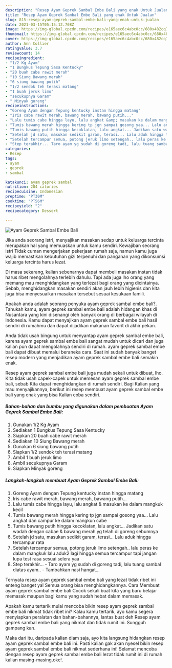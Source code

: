 ```yaml
---
description: "Resep Ayam Geprek Sambal Embe Bali yang enak Untuk Jualan"
title: "Resep Ayam Geprek Sambal Embe Bali yang enak Untuk Jualan"
slug: 815-resep-ayam-geprek-sambal-embe-bali-yang-enak-untuk-jualan
date: 2021-03-15T05:15:12.708Z
image: https://img-global.cpcdn.com/recipes/e165aec6c4abc0cc/680x482cq70/ayam-geprek-sambal-embe-bali-foto-resep-utama.jpg
thumbnail: https://img-global.cpcdn.com/recipes/e165aec6c4abc0cc/680x482cq70/ayam-geprek-sambal-embe-bali-foto-resep-utama.jpg
cover: https://img-global.cpcdn.com/recipes/e165aec6c4abc0cc/680x482cq70/ayam-geprek-sambal-embe-bali-foto-resep-utama.jpg
author: Ann Collier
ratingvalue: 3.7
reviewcount: 14
recipeingredient:
- "1/2 Kg Ayam"
- "1 Bungkus Tepung Sasa Kentucky"
- "20 buah cabe rawit merah"
- "10 Siung Bawang merah"
- "6 siung bawang putih"
- "1/2 sendok teh terasi matang"
- "1 buah jeruk limo"
- "secukupnya Garam"
- " Minyak goreng"
recipeinstructions:
- "Goreng Ayam dengan Tepung kentucky instan hingga matang"
- "Iris cabe rawit merah, bawang merah, bawang putih..."
- "Lalu tumis cabe hingga layu, lalu angkat &amp; masukan ke dalam mangkuk kecil"
- "Tumis bawang merah hingga kering tp jgn sampai gosong yaa... Lalu angkat dan campur ke dalam mangkun cabe"
- "Tumis bawang putih hingga kecoklatan, lalu angkat... Jadikan satu wadah dengan cabae &amp; bawang merah yg telah di goreng sebumnya"
- "Setelah jd satu, masukan sedikit garam, terasi... Lalu aduk hingga tercampur rata"
- "Setelah tercampur semua, potong jeruk limo setengah.. lalu peras ke dalam mangkuk lalu aduk2 lagi hingga semua tercampur tapi jangan lupa test rasa sesuai selera yaa"
- "Step terakhir... Taro ayam yg sudah di goreng tadi, lalu tuang sambal diatas ayam.. Tambahkan nasi hangat..."
categories:
- Resep
tags:
- ayam
- geprek
- sambal

katakunci: ayam geprek sambal 
nutrition: 204 calories
recipecuisine: Indonesian
preptime: "PT30M"
cooktime: "PT56M"
recipeyield: "2"
recipecategory: Dessert

---
```



![Ayam Geprek Sambal Embe Bali](https://img-global.cpcdn.com/recipes/e165aec6c4abc0cc/680x482cq70/ayam-geprek-sambal-embe-bali-foto-resep-utama.jpg)

Jika anda seorang istri, menyajikan masakan sedap untuk keluarga tercinta merupakan hal yang memuaskan untuk kamu sendiri. Kewajiban seorang istri Tidak cuman mengerjakan pekerjaan rumah saja, namun kamu juga wajib memastikan kebutuhan gizi terpenuhi dan panganan yang dikonsumsi keluarga tercinta harus lezat.

Di masa  sekarang, kalian sebenarnya dapat membeli masakan instan tidak harus ribet mengolahnya terlebih dahulu. Tapi ada juga lho orang yang memang mau menghidangkan yang terlezat bagi orang yang dicintainya. Sebab, menghidangkan masakan sendiri akan jauh lebih higienis dan kita juga bisa menyesuaikan masakan tersebut sesuai kesukaan famili. 



Apakah anda adalah seorang penyuka ayam geprek sambal embe bali?. Tahukah kamu, ayam geprek sambal embe bali adalah hidangan khas di Nusantara yang kini disenangi oleh banyak orang di berbagai wilayah di Indonesia. Kamu dapat menyajikan ayam geprek sambal embe bali hasil sendiri di rumahmu dan dapat dijadikan makanan favorit di akhir pekan.

Anda tidak usah bingung untuk menyantap ayam geprek sambal embe bali, karena ayam geprek sambal embe bali sangat mudah untuk dicari dan juga kalian pun dapat mengolahnya sendiri di rumah. ayam geprek sambal embe bali dapat dibuat memalui beraneka cara. Saat ini sudah banyak banget resep modern yang menjadikan ayam geprek sambal embe bali semakin enak.

Resep ayam geprek sambal embe bali juga mudah sekali untuk dibuat, lho. Kita tidak usah capek-capek untuk memesan ayam geprek sambal embe bali, sebab Kita dapat menghidangkan di rumah sendiri. Bagi Kalian yang mau menyajikannya, berikut ini resep membuat ayam geprek sambal embe bali yang enak yang bisa Kalian coba sendiri.

<!--inarticleads1-->

##### Bahan-bahan dan bumbu yang digunakan dalam pembuatan Ayam Geprek Sambal Embe Bali:

1. Gunakan 1/2 Kg Ayam
1. Sediakan 1 Bungkus Tepung Sasa Kentucky
1. Siapkan 20 buah cabe rawit merah
1. Sediakan 10 Siung Bawang merah
1. Gunakan 6 siung bawang putih
1. Siapkan 1/2 sendok teh terasi matang
1. Ambil 1 buah jeruk limo
1. Ambil secukupnya Garam
1. Siapkan  Minyak goreng




<!--inarticleads2-->

##### Langkah-langkah membuat Ayam Geprek Sambal Embe Bali:

1. Goreng Ayam dengan Tepung kentucky instan hingga matang
1. Iris cabe rawit merah, bawang merah, bawang putih...
1. Lalu tumis cabe hingga layu, lalu angkat &amp; masukan ke dalam mangkuk kecil
1. Tumis bawang merah hingga kering tp jgn sampai gosong yaa... Lalu angkat dan campur ke dalam mangkun cabe
1. Tumis bawang putih hingga kecoklatan, lalu angkat... Jadikan satu wadah dengan cabae &amp; bawang merah yg telah di goreng sebumnya
1. Setelah jd satu, masukan sedikit garam, terasi... Lalu aduk hingga tercampur rata
1. Setelah tercampur semua, potong jeruk limo setengah.. lalu peras ke dalam mangkuk lalu aduk2 lagi hingga semua tercampur tapi jangan lupa test rasa sesuai selera yaa
1. Step terakhir... - Taro ayam yg sudah di goreng tadi, lalu tuang sambal diatas ayam.. - Tambahkan nasi hangat...




Ternyata resep ayam geprek sambal embe bali yang lezat tidak ribet ini enteng banget ya! Semua orang bisa menghidangkannya. Cara Membuat ayam geprek sambal embe bali Cocok sekali buat kita yang baru belajar memasak maupun bagi kamu yang sudah hebat dalam memasak.

Apakah kamu tertarik mulai mencoba bikin resep ayam geprek sambal embe bali nikmat tidak ribet ini? Kalau kamu tertarik, ayo kamu segera menyiapkan peralatan dan bahan-bahannya, lantas buat deh Resep ayam geprek sambal embe bali yang nikmat dan tidak rumit ini. Sungguh gampang kan. 

Maka dari itu, daripada kalian diam saja, ayo kita langsung hidangkan resep ayam geprek sambal embe bali ini. Pasti kalian gak akan nyesel bikin resep ayam geprek sambal embe bali nikmat sederhana ini! Selamat mencoba dengan resep ayam geprek sambal embe bali lezat tidak rumit ini di rumah kalian masing-masing,oke!.

